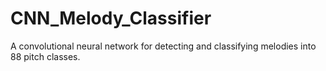 # CNN_Melody_Classifier
A convolutional neural network for detecting and classifying melodies into 88 pitch classes.
